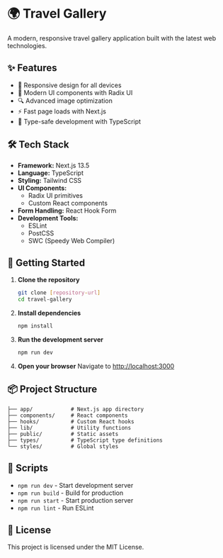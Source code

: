 # 🌍 Travel Gallery

A modern, responsive travel gallery application built with the latest web technologies.

## ✨ Features

- 📱 Responsive design for all devices
- 🎨 Modern UI components with Radix UI
- 🔍 Advanced image optimization
- ⚡ Fast page loads with Next.js
- 🎯 Type-safe development with TypeScript

## 🛠️ Tech Stack

- **Framework:** Next.js 13.5
- **Language:** TypeScript
- **Styling:** Tailwind CSS
- **UI Components:**
  - Radix UI primitives
  - Custom React components
- **Form Handling:** React Hook Form
- **Development Tools:**
  - ESLint
  - PostCSS
  - SWC (Speedy Web Compiler)

## 🚀 Getting Started

1. **Clone the repository**
   ```bash
   git clone [repository-url]
   cd travel-gallery
   ```

2. **Install dependencies**
   ```bash
   npm install
   ```

3. **Run the development server**
   ```bash
   npm run dev
   ```

4. **Open your browser**
   Navigate to [http://localhost:3000](http://localhost:3000)

## 📦 Project Structure

```
├── app/            # Next.js app directory
├── components/     # React components
├── hooks/          # Custom React hooks
├── lib/            # Utility functions
├── public/         # Static assets
├── types/          # TypeScript type definitions
└── styles/         # Global styles
```

## 🔧 Scripts

- `npm run dev` - Start development server
- `npm run build` - Build for production
- `npm run start` - Start production server
- `npm run lint` - Run ESLint

## 📝 License

This project is licensed under the MIT License.
